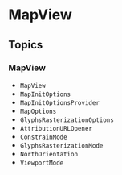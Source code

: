 #  MapView

## Topics

### MapView

- ``MapView``
- ``MapInitOptions``
- ``MapInitOptionsProvider``
- ``MapOptions``
- ``GlyphsRasterizationOptions``
- ``AttributionURLOpener``
- ``ConstrainMode``
- ``GlyphsRasterizationMode``
- ``NorthOrientation``
- ``ViewportMode``
